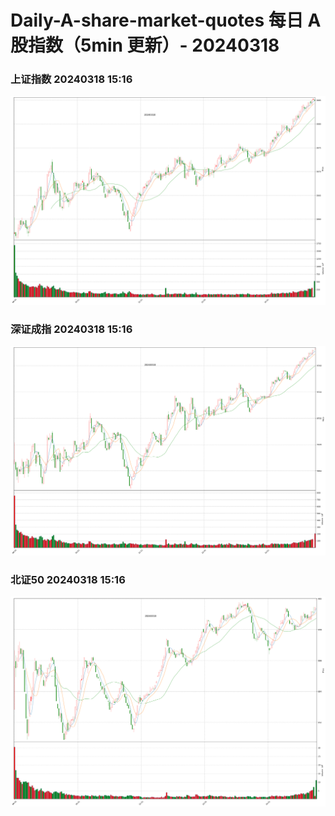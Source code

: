 
# Daily-A-share-market-quotes 每日 A 股指数（5min 更新）- 20240318

### 上证指数 20240318 15:16
![](./fig/2024/3/20240318-sh000001.png)

### 深证成指 20240318 15:16
![](./fig/2024/3/20240318-sz399001.png)

### 北证50 20240318 15:16
![](./fig/2024/3/20240318-bj899050.png)
